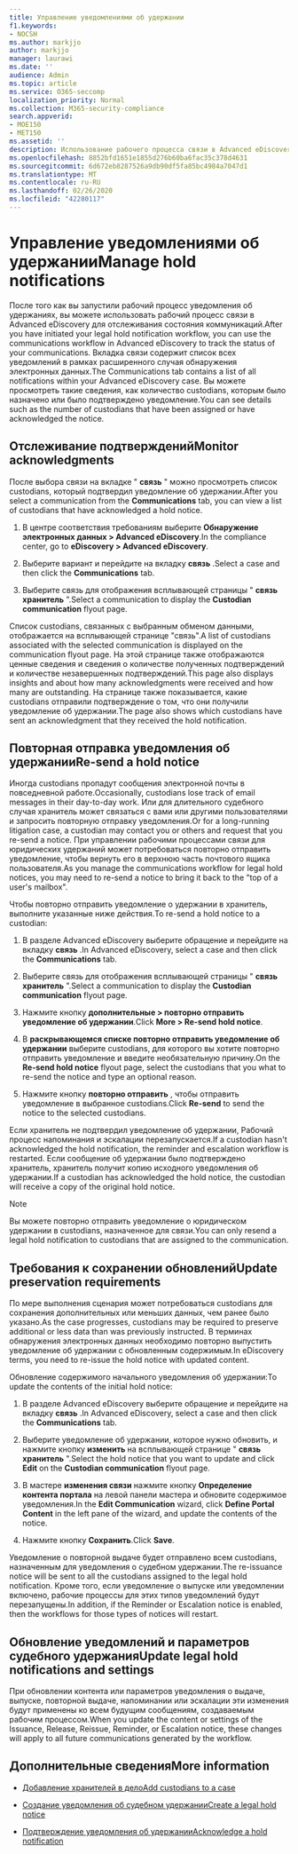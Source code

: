 ```yaml
---
title: Управление уведомлениями об удержании
f1.keywords:
- NOCSH
ms.author: markjjo
author: markjjo
manager: laurawi
ms.date: ''
audience: Admin
ms.topic: article
ms.service: O365-seccomp
localization_priority: Normal
ms.collection: M365-security-compliance
search.appverid:
- MOE150
- MET150
ms.assetid: ''
description: Использование рабочего процесса связи в Advanced eDiscovery для отслеживания состояния уведомлений о юридических удержаниях и при необходимости обновления и повторной отправке.
ms.openlocfilehash: 8852bfd1651e1855d276b60ba6fac35c378d4631
ms.sourcegitcommit: 6d672eb8287526a9db90df5fa85bc4984a7047d1
ms.translationtype: MT
ms.contentlocale: ru-RU
ms.lasthandoff: 02/26/2020
ms.locfileid: "42280117"
---
```

# <a name="manage-hold-notifications"></a><span data-ttu-id="57456-103">Управление уведомлениями об удержании</span><span class="sxs-lookup"><span data-stu-id="57456-103">Manage hold notifications</span></span>

<span data-ttu-id="57456-104">После того как вы запустили рабочий процесс уведомления об удержаниях, вы можете использовать рабочий процесс связи в Advanced eDiscovery для отслеживания состояния коммуникаций.</span><span class="sxs-lookup"><span data-stu-id="57456-104">After you have initiated your legal hold notification workflow, you can use the communications workflow in Advanced eDiscovery to track the status of your communications.</span></span> <span data-ttu-id="57456-105">Вкладка связи содержит список всех уведомлений в рамках расширенного случая обнаружения электронных данных.</span><span class="sxs-lookup"><span data-stu-id="57456-105">The Communications tab contains a list of all notifications within your Advanced eDiscovery case.</span></span> <span data-ttu-id="57456-106">Вы можете просмотреть такие сведения, как количество custodians, которым было назначено или было подтверждено уведомление.</span><span class="sxs-lookup"><span data-stu-id="57456-106">You can see details such as the number of custodians that have been assigned or have acknowledged the notice.</span></span>

## <a name="monitor-acknowledgments"></a><span data-ttu-id="57456-107">Отслеживание подтверждений</span><span class="sxs-lookup"><span data-stu-id="57456-107">Monitor acknowledgments</span></span>

<span data-ttu-id="57456-108">После выбора связи на вкладке " **связь** " можно просмотреть список custodians, который подтвердил уведомление об удержании.</span><span class="sxs-lookup"><span data-stu-id="57456-108">After you select a communication from the **Communications** tab, you can view a list of custodians that have acknowledged a hold notice.</span></span> 

1. <span data-ttu-id="57456-109">В центре соответствия требованиям выберите **Обнаружение электронных данных > Advanced eDiscovery**.</span><span class="sxs-lookup"><span data-stu-id="57456-109">In the compliance center, go to **eDiscovery > Advanced eDiscovery**.</span></span>

2. <span data-ttu-id="57456-110">Выберите вариант и перейдите на вкладку **связь** .</span><span class="sxs-lookup"><span data-stu-id="57456-110">Select a case and then click the **Communications** tab.</span></span>

3. <span data-ttu-id="57456-111">Выберите связь для отображения всплывающей страницы " **связь хранитель** ".</span><span class="sxs-lookup"><span data-stu-id="57456-111">Select a communication to display the **Custodian communication** flyout page.</span></span>

<span data-ttu-id="57456-112">Список custodians, связанных с выбранным обменом данными, отображается на всплывающей странице "связь".</span><span class="sxs-lookup"><span data-stu-id="57456-112">A list of custodians associated with the selected communication is displayed on the communication flyout page.</span></span> <span data-ttu-id="57456-113">На этой странице также отображаются ценные сведения и сведения о количестве полученных подтверждений и количестве незавершенных подтверждений.</span><span class="sxs-lookup"><span data-stu-id="57456-113">This page also displays insights and about how many acknowledgments were received and how many are outstanding.</span></span> <span data-ttu-id="57456-114">На странице также показывается, какие custodians отправили подтверждение о том, что они получили уведомление об удержании.</span><span class="sxs-lookup"><span data-stu-id="57456-114">The page also shows which custodians have sent an acknowledgment that they received the hold notification.</span></span>

## <a name="re-send-a-hold-notice"></a><span data-ttu-id="57456-115">Повторная отправка уведомления об удержании</span><span class="sxs-lookup"><span data-stu-id="57456-115">Re-send a hold notice</span></span>

<span data-ttu-id="57456-116">Иногда custodians пропадут сообщения электронной почты в повседневной работе.</span><span class="sxs-lookup"><span data-stu-id="57456-116">Occasionally, custodians lose track of email messages in their day-to-day work.</span></span> <span data-ttu-id="57456-117">Или для длительного судебного случая хранитель может связаться с вами или другими пользователями и запросить повторную отправку уведомления.</span><span class="sxs-lookup"><span data-stu-id="57456-117">Or for a long-running litigation case, a custodian may contact you or others and request that you re-send a notice.</span></span> <span data-ttu-id="57456-118">При управлении рабочими процессами связи для юридических удержаний может потребоваться повторно отправить уведомление, чтобы вернуть его в верхнюю часть почтового ящика пользователя.</span><span class="sxs-lookup"><span data-stu-id="57456-118">As you manage the communications workflow for legal hold notices, you may need to re-send a notice to bring it back to the "top of a user's mailbox".</span></span>

<span data-ttu-id="57456-119">Чтобы повторно отправить уведомление о удержании в хранитель, выполните указанные ниже действия.</span><span class="sxs-lookup"><span data-stu-id="57456-119">To re-send a hold notice to a custodian:</span></span>

1. <span data-ttu-id="57456-120">В разделе Advanced eDiscovery выберите обращение и перейдите на вкладку **связь** .</span><span class="sxs-lookup"><span data-stu-id="57456-120">In Advanced eDiscovery, select a case and then click the **Communications** tab.</span></span>

2. <span data-ttu-id="57456-121">Выберите связь для отображения всплывающей страницы " **связь хранитель** ".</span><span class="sxs-lookup"><span data-stu-id="57456-121">Select a communication to display the **Custodian communication** flyout page.</span></span>

3. <span data-ttu-id="57456-122">Нажмите кнопку **дополнительные > повторно отправить уведомление об удержании**.</span><span class="sxs-lookup"><span data-stu-id="57456-122">Click **More > Re-send hold notice**.</span></span>

4. <span data-ttu-id="57456-123">В **раскрывающемся списке повторно отправить уведомление об удержании** выберите custodians, для которого вы хотите повторно отправить уведомление и введите необязательную причину.</span><span class="sxs-lookup"><span data-stu-id="57456-123">On the **Re-send hold notice** flyout page, select the custodians that you what to re-send the notice and type an optional reason.</span></span>

5. <span data-ttu-id="57456-124">Нажмите кнопку **повторно отправить** , чтобы отправить уведомление в выбранное custodians.</span><span class="sxs-lookup"><span data-stu-id="57456-124">Click **Re-send** to send the notice to the selected custodians.</span></span>

<span data-ttu-id="57456-125">Если хранитель не подтвердил уведомление об удержании, Рабочий процесс напоминания и эскалации перезапускается.</span><span class="sxs-lookup"><span data-stu-id="57456-125">If a custodian hasn't acknowledged the hold notification, the reminder and escalation workflow is restarted.</span></span> <span data-ttu-id="57456-126">Если сообщение об удержании было подтверждено хранитель, хранитель получит копию исходного уведомления об удержании.</span><span class="sxs-lookup"><span data-stu-id="57456-126">If a custodian has acknowledged the hold notice, the custodian will receive a copy of the original hold notice.</span></span>

> [!NOTE]
> <span data-ttu-id="57456-127">Вы можете повторно отправить уведомление о юридическом удержании в custodians, назначенное для связи.</span><span class="sxs-lookup"><span data-stu-id="57456-127">You can only resend a legal hold notification to custodians that are assigned to the communication.</span></span> 

## <a name="update-preservation-requirements"></a><span data-ttu-id="57456-128">Требования к сохранении обновлений</span><span class="sxs-lookup"><span data-stu-id="57456-128">Update preservation requirements</span></span>
  
<span data-ttu-id="57456-129">По мере выполнения сценария может потребоваться custodians для сохранения дополнительных или меньших данных, чем ранее было указано.</span><span class="sxs-lookup"><span data-stu-id="57456-129">As the case progresses, custodians may be required to preserve additional or less data than was previously instructed.</span></span> <span data-ttu-id="57456-130">В терминах обнаружения электронных данных необходимо повторно выпустить уведомление об удержании с обновленным содержимым.</span><span class="sxs-lookup"><span data-stu-id="57456-130">In eDiscovery terms, you need to re-issue the hold notice with updated content.</span></span>

<span data-ttu-id="57456-131">Обновление содержимого начального уведомления об удержании:</span><span class="sxs-lookup"><span data-stu-id="57456-131">To update the contents of the initial hold notice:</span></span>

1. <span data-ttu-id="57456-132">В разделе Advanced eDiscovery выберите обращение и перейдите на вкладку **связь** .</span><span class="sxs-lookup"><span data-stu-id="57456-132">In Advanced eDiscovery, select a case and then click the **Communications** tab.</span></span>

2. <span data-ttu-id="57456-133">Выберите уведомление об удержании, которое нужно обновить, и нажмите кнопку **изменить** на всплывающей странице " **связь хранитель** ".</span><span class="sxs-lookup"><span data-stu-id="57456-133">Select the hold notice that you want to update and click **Edit** on the **Custodian communication** flyout page.</span></span>

3. <span data-ttu-id="57456-134">В мастере **изменения связи** нажмите кнопку **Определение контента портала** на левой панели мастера и обновите содержимое уведомления.</span><span class="sxs-lookup"><span data-stu-id="57456-134">In the **Edit Communication** wizard, click **Define Portal Content** in the left pane of the wizard, and update the contents of the notice.</span></span>

4. <span data-ttu-id="57456-135">Нажмите кнопку **Сохранить**.</span><span class="sxs-lookup"><span data-stu-id="57456-135">Click **Save**.</span></span>

<span data-ttu-id="57456-136">Уведомление о повторной выдаче будет отправлено всем custodians, назначенным для уведомления о судебном удержании.</span><span class="sxs-lookup"><span data-stu-id="57456-136">The re-issuance notice will be sent to all the custodians assigned to the legal hold notification.</span></span> <span data-ttu-id="57456-137">Кроме того, если уведомление о выпуске или уведомлении включено, рабочие процессы для этих типов уведомлений будут перезапущены.</span><span class="sxs-lookup"><span data-stu-id="57456-137">In addition, if the Reminder or Escalation notice is enabled, then the workflows for those types of notices will restart.</span></span>

## <a name="update-legal-hold-notifications-and-settings"></a><span data-ttu-id="57456-138">Обновление уведомлений и параметров судебного удержания</span><span class="sxs-lookup"><span data-stu-id="57456-138">Update legal hold notifications and settings</span></span>

<span data-ttu-id="57456-139">При обновлении контента или параметров уведомления о выдаче, выпуске, повторной выдаче, напоминании или эскалации эти изменения будут применены ко всем будущим сообщениям, создаваемым рабочим процессом.</span><span class="sxs-lookup"><span data-stu-id="57456-139">When you update the content or settings of the Issuance, Release, Reissue, Reminder, or Escalation notice, these changes will apply to all future communications generated by the workflow.</span></span>

## <a name="more-information"></a><span data-ttu-id="57456-140">Дополнительные сведения</span><span class="sxs-lookup"><span data-stu-id="57456-140">More information</span></span>

- [<span data-ttu-id="57456-141">Добавление хранителей в дело</span><span class="sxs-lookup"><span data-stu-id="57456-141">Add custodians to a case</span></span>](add-custodians-to-case.md)

- [<span data-ttu-id="57456-142">Создание уведомления об судебном удержании</span><span class="sxs-lookup"><span data-stu-id="57456-142">Create a legal hold notice</span></span>](create-hold-notification.md)

- [<span data-ttu-id="57456-143">Подтверждение уведомления об удержании</span><span class="sxs-lookup"><span data-stu-id="57456-143">Acknowledge a hold notification</span></span>](acknowledge-hold-notification.md)
